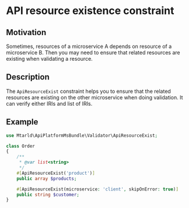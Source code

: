 # API resource existence constraint
## Motivation
Sometimes, resources of a microservice A depends on resource of a microservice B.
Then you may need to ensure that related resources are existing when validating a resource.

## Description
The `ApiResourceExist` constraint helps you to ensure that the related resources are existing on the other microservice
when doing validation.
It can verify either IRIs and list of IRIs.

## Example
```php
use Mtarld\ApiPlatformMsBundle\Validator\ApiResourceExist;

class Order
{
    /**
     * @var list<string>
     */
    #[ApiResourceExist('product')]
    public array $products;

    #[ApiResourceExist(microservice: 'client', skipOnError: true)]
    public string $customer;
}
```
